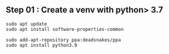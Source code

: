 ## Step 01 : Create a venv with python> 3.7

```
sudo apt update
sudo apt install software-properties-common

sudo add-apt-repository ppa:deadsnakes/ppa
sudo apt install python3.9

```

